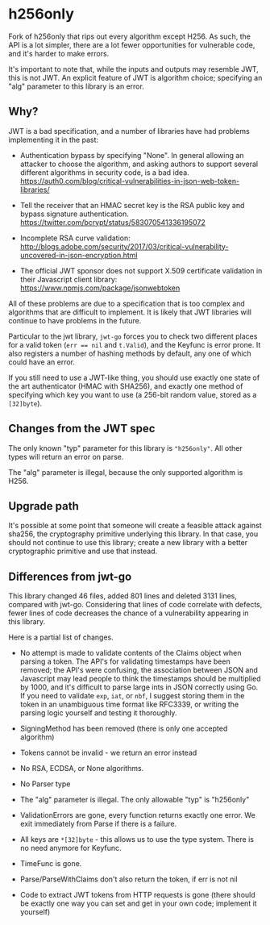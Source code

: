 # h256only

Fork of h256only that rips out every algorithm except H256. As such, the API is
a lot simpler, there are a lot fewer opportunities for vulnerable code, and it's
harder to make errors.

It's important to note that, while the inputs and outputs may resemble JWT, this
is not JWT. An explicit feature of JWT is algorithm choice; specifying an
"alg" parameter to this library is an error.

## Why?

JWT is a bad specification, and a number of libraries have had problems
implementing it in the past:

- Authentication bypass by specifying "None". In general allowing an attacker to
choose the algorithm, and asking authors to support several different algorithms
in security code, is a bad idea. https://auth0.com/blog/critical-vulnerabilities-in-json-web-token-libraries/

- Tell the receiver that an HMAC secret key is the RSA public key and bypass
  signature authentication. https://twitter.com/bcrypt/status/583070541336195072

- Incomplete RSA curve validation: http://blogs.adobe.com/security/2017/03/critical-vulnerability-uncovered-in-json-encryption.html

- The official JWT sponsor does not support X.509 certificate validation in
  their Javascript client library: https://www.npmjs.com/package/jsonwebtoken

All of these problems are due to a specification that is too complex and
algorithms that are difficult to implement. It is likely that JWT libraries will
continue to have problems in the future.

Particular to the jwt library, `jwt-go` forces you to check two different places
for a valid token (`err == nil` and `t.Valid`), and the Keyfunc is error prone.
It also registers a number of hashing methods by default, any one of which could
have an error.

If you still need to use a JWT-like thing, you should use exactly one state of
the art authenticator (HMAC with SHA256), and exactly one method of specifying
which key you want to use (a 256-bit random value, stored as a `[32]byte`).

## Changes from the JWT spec

The only known "typ" parameter for this library is `"h256only"`. All other types
will return an error on parse.

The "alg" parameter is illegal, because the only supported algorithm is H256.

## Upgrade path

It's possible at some point that someone will create a feasible attack against
sha256, the cryptography primitive underlying this library. In that case, you
should not continue to use this library; create a new library with a better
cryptographic primitive and use that instead.

## Differences from jwt-go

This library changed 46 files, added 801 lines and deleted 3131 lines, compared
with jwt-go. Considering that lines of code correlate with defects, fewer lines
of code decreases the chance of a vulnerability appearing in this library.

Here is a partial list of changes.

- No attempt is made to validate contents of the Claims object when parsing a
token. The API's for validating timestamps have been removed; the API's were
confusing, the association between JSON and Javascript may lead people to think
the timestamps should be multiplied by 1000, and it's difficult to parse large
ints in JSON correctly using Go. If you need to validate `exp`, `iat`, or `nbf`,
I suggest storing them in the token in an unambiguous time format like RFC3339,
or writing the parsing logic yourself and testing it thoroughly.

- SigningMethod has been removed (there is only one accepted algorithm)

- Tokens cannot be invalid - we return an error instead

- No RSA, ECDSA, or None algorithms.

- No Parser type

- The "alg" parameter is illegal. The only allowable "typ" is "h256only"

- ValidationErrors are gone, every function returns exactly one error. We exit
immediately from Parse if there is a failure.

- All keys are `*[32]byte` - this allows us to use the type system. There is no need anymore for Keyfunc.

- TimeFunc is gone.

- Parse/ParseWithClaims don't also return the token, if err is not nil

- Code to extract JWT tokens from HTTP requests is gone (there should be exactly
  one way you can set and get in your own code; implement it yourself)
